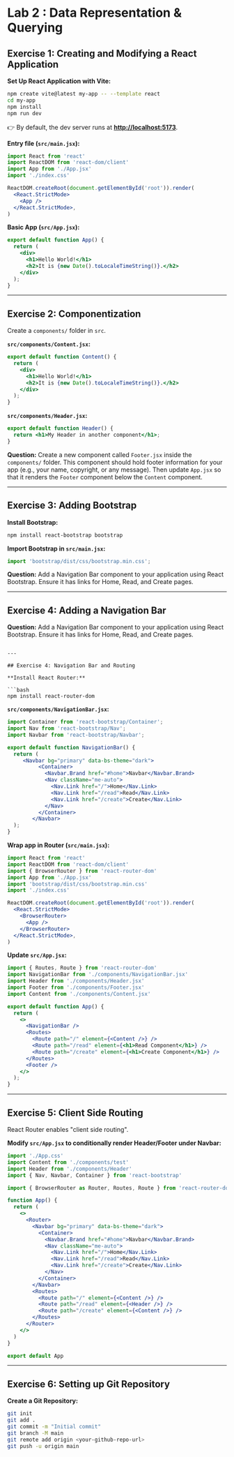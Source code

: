 # Lab 2 : Data Representation & Querying

## Exercise 1: Creating and Modifying a React Application

**Set Up React Application with Vite:**

```bash
npm create vite@latest my-app -- --template react
cd my-app
npm install
npm run dev
```

👉 By default, the dev server runs at **[http://localhost:5173](http://localhost:5173)**.

**Entry file (`src/main.jsx`):**

```jsx
import React from 'react'
import ReactDOM from 'react-dom/client'
import App from './App.jsx'
import './index.css'

ReactDOM.createRoot(document.getElementById('root')).render(
  <React.StrictMode>
    <App />
  </React.StrictMode>,
)
```

**Basic App (`src/App.jsx`):**

```jsx
export default function App() {
  return (
    <div>
      <h1>Hello World!</h1>
      <h2>It is {new Date().toLocaleTimeString()}.</h2>
    </div>
  );
}
```

---

## Exercise 2: Componentization

Create a `components/` folder in `src`.

**`src/components/Content.jsx`:**

```jsx
export default function Content() {
  return (
    <div>
      <h1>Hello World!</h1>
      <h2>It is {new Date().toLocaleTimeString()}.</h2>
    </div>
  );
}
```

**`src/components/Header.jsx`:**

```jsx
export default function Header() {
  return <h1>My Header in another component</h1>;
}
```

**Question:**
Create a new component called `Footer.jsx` inside the `components/` folder. This component should hold footer information for your app (e.g., your name, copyright, or any message). Then update `App.jsx` so that it renders the `Footer` component below the `Content` component.

---

## Exercise 3: Adding Bootstrap

**Install Bootstrap:**

```bash
npm install react-bootstrap bootstrap
```

**Import Bootstrap in `src/main.jsx`:**

```jsx
import 'bootstrap/dist/css/bootstrap.min.css';
```

**Question:** Add a Navigation Bar component to your application using React Bootstrap. Ensure it has links for Home, Read, and Create pages.

---

## Exercise 4: Adding a Navigation Bar

**Question:** Add a Navigation Bar component to your application using React Bootstrap. Ensure it has links for Home, Read, and Create pages.

````

---

## Exercise 4: Navigation Bar and Routing

**Install React Router:**

```bash
npm install react-router-dom
````

**`src/components/NavigationBar.jsx`:**

```jsx
import Container from 'react-bootstrap/Container';
import Nav from 'react-bootstrap/Nav';
import Navbar from 'react-bootstrap/Navbar';

export default function NavigationBar() {
  return (
     <Navbar bg="primary" data-bs-theme="dark">
          <Container>
            <Navbar.Brand href="#home">Navbar</Navbar.Brand>
            <Nav className="me-auto">
              <Nav.Link href="/">Home</Nav.Link>
              <Nav.Link href="/read">Read</Nav.Link>
              <Nav.Link href="/create">Create</Nav.Link>
            </Nav>
          </Container>
        </Navbar>
  );
}
```

**Wrap app in Router (`src/main.jsx`):**

```jsx
import React from 'react'
import ReactDOM from 'react-dom/client'
import { BrowserRouter } from 'react-router-dom'
import App from './App.jsx'
import 'bootstrap/dist/css/bootstrap.min.css'
import './index.css'

ReactDOM.createRoot(document.getElementById('root')).render(
  <React.StrictMode>
    <BrowserRouter>
      <App />
    </BrowserRouter>
  </React.StrictMode>,
)
```

**Update `src/App.jsx`:**

```jsx
import { Routes, Route } from 'react-router-dom'
import NavigationBar from './components/NavigationBar.jsx'
import Header from './components/Header.jsx'
import Footer from './components/Footer.jsx'
import Content from './components/Content.jsx'

export default function App() {
  return (
    <>
      <NavigationBar />
      <Routes>
        <Route path="/" element={<Content />} />
        <Route path="/read" element={<h1>Read Component</h1>} />
        <Route path="/create" element={<h1>Create Component</h1>} />
      </Routes>
      <Footer />
    </>
  );
}
```

---

## Exercise 5: Client Side Routing

React Router enables "client side routing".

**Modify `src/App.jsx` to conditionally render Header/Footer under Navbar:**

```jsx
import './App.css'
import Content from './components/test'
import Header from './components/Header'
import { Nav, Navbar, Container } from 'react-bootstrap'

import { BrowserRouter as Router, Routes, Route } from 'react-router-dom'

function App() {
  return (
    <>
      <Router>
        <Navbar bg="primary" data-bs-theme="dark">
          <Container>
            <Navbar.Brand href="#home">Navbar</Navbar.Brand>
            <Nav className="me-auto">
              <Nav.Link href="/">Home</Nav.Link>
              <Nav.Link href="/read">Read</Nav.Link>
              <Nav.Link href="/create">Create</Nav.Link>
            </Nav>
          </Container>
        </Navbar>
        <Routes>
          <Route path="/" element={<Content />} />
          <Route path="/read" element={<Header />} />
          <Route path="/create" element={<Content />} />
        </Routes>
      </Router>
    </>
  )
}

export default App
```

---

## Exercise 6: Setting up Git Repository

**Create a Git Repository:**

```bash
git init
git add .
git commit -m "Initial commit"
git branch -M main
git remote add origin <your-github-repo-url>
git push -u origin main
```
